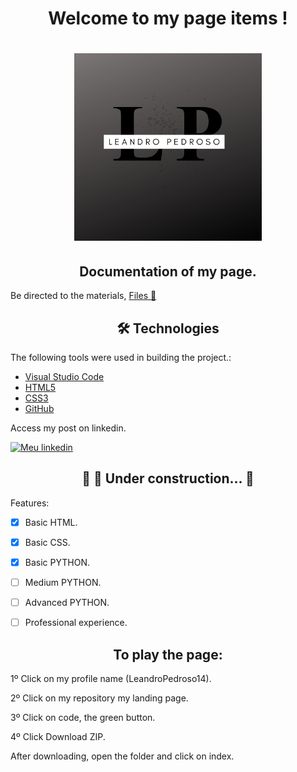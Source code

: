 <h1 align ="center"> Welcome to my page items ! </h1>

<h1 align="center">
<img src= "components/images/Logotipo.png" width="300" height="300" />
</h1>

<h2 align="center">
Documentation of my page.
</h2>

<p>Be directed to the materials,  
<a href="https://github.com/LeandroPedroso14/My-landing-page/tree/main/components">Files 📂</a></p>

<h2 align="center">
 🛠 Technologies
</h2>

The following tools were used in building the project.:

- [Visual Studio Code](https://code.visualstudio.com/)
- [HTML5](https://html.spec.whatwg.org/)
- [CSS3](https://www.w3.org/TR/css3-roadmap/)
- [GitHub](https://github.com/)


Access my post on linkedin.

[![Meu linkedin](https://img.shields.io/badge/LinkedIn-0077B5?style=for-the-badge&logo=linkedin&logoColor=white)](https://www.linkedin.com/posts/leandro-pedroso14_html-css-developer-activity-7001710501369950208-avKg?utm_source=share&utm_medium=member_desktop)

<h2 align="center"> 
	🚧   🚀 Under construction...  🚧
</h2>

Features:

- [x]  Basic HTML.
- [x]  Basic CSS.
- [x]  Basic PYTHON.
- [ ]  Medium PYTHON.
- [ ]  Advanced PYTHON.
- [ ]  Professional experience.


<h2 align="center">
To play the page:
</h2>

<p>1º Click on my profile name (LeandroPedroso14).</p>
<p>2º Click on my repository my landing page.</p>
<p>3º Click on code, the green button.</p>
<p>4º Click Download ZIP.</p>

After downloading, open the folder and click on index.
